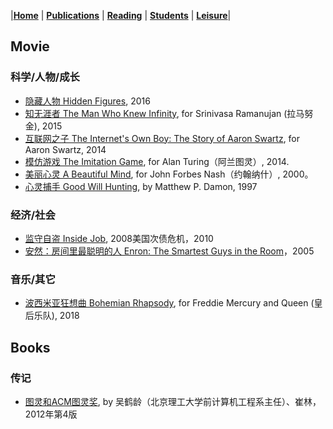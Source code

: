 |[<b>Home</b>](https://hxuhack.github.io/) | [<b>Publications</b>](../publication/list) | [<b>Reading</b>](../reading/list) | [<b>Students</b>](../students/list) | [<b>Leisure</b>](../leisure/list)|

## Movie

### 科学/人物/成长
- [隐藏人物 Hidden Figures](https://movie.douban.com/subject/26615208/?from=subject-page), 2016
- [知无涯者 The Man Who Knew Infinity](https://movie.douban.com/celebrity/1054443/), for Srinivasa Ramanujan (拉马努金), 2015
- [互联网之子 The Internet's Own Boy: The Story of Aaron Swartz](https://movie.douban.com/subject/25785114/), for Aaron Swartz, 2014
- [模仿游戏 The Imitation Game](https://movie.douban.com/subject/10463953/), for Alan Turing（阿兰图灵）, 2014.
- [美丽心灵 A Beautiful Mind](https://movie.douban.com/subject/1306029/), for John Forbes Nash（约翰纳什）, 2000。
- [心灵捕手 Good Will Hunting](https://movie.douban.com/subject/1292656/), by Matthew P. Damon, 1997

### 经济/社会
- [监守自盗 Inside Job](https://movie.douban.com/subject/4843480/), 2008美国次债危机，2010
- [安然：房间里最聪明的人 Enron: The Smartest Guys in the Room](https://movie.douban.com/subject/2268042/)，2005

### 音乐/其它 
- [波西米亚狂想曲 Bohemian Rhapsody](https://movie.douban.com/subject/5300054/), for Freddie Mercury and Queen (皇后乐队), 2018

## Books

### 传记
- [图灵和ACM图灵奖](https://book.douban.com/subject/10862190/), by 吴鹤龄（北京理工大学前计算机工程系主任）、崔林，2012年第4版
